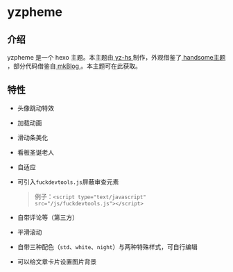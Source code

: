 # yzpheme

## 介绍

yzpheme  是一个 hexo 主题。本主题由[ yz-hs ](https://github.com/yz-hs/)制作，外观借鉴了[ handsome主题 ](https://www.ihewro.com/archives/489/)，部分代码借鉴自[ mkBlog ](https://mkblog.cn/)。本主题可在此获取。

## 特性

- 头像跳动特效

- 加载动画

- 滑动条美化

- 看板圣诞老人

- 自适应

- 可引入`fuckdevtools.js`屏蔽审查元素

  > 例子：`<script type="text/javascript" src="/js/fuckdevtools.js"></script>`

- 自带评论等（第三方）

- 平滑滚动

- 自带三种配色（`std`、`white`、`night`）与两种特殊样式，可自行编辑

- 可以给文章卡片设置图片背景
